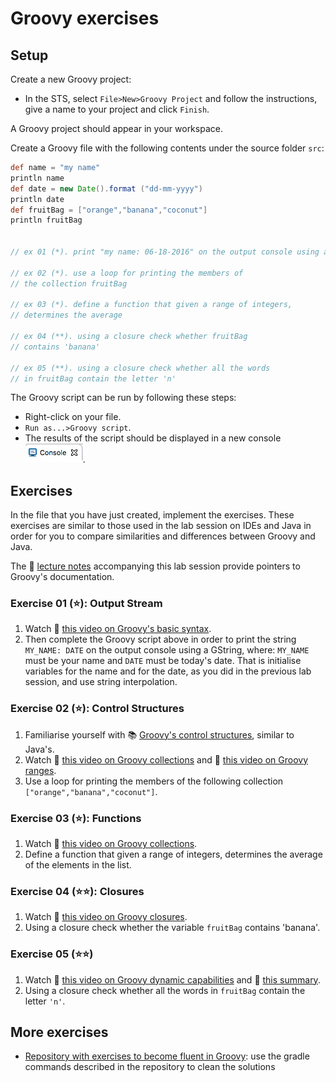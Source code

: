 <link rel='stylesheet' href='web/swiss.css'/>

# Groovy exercises

## Setup

Create a new Groovy project:
* In the STS, select `File>New>Groovy Project` and follow the instructions, give a name to your project and click `Finish`.

A Groovy project should appear in your workspace.

Create a Groovy file with the following contents under the source folder `src`:

```groovy
def name = "my name"
println name
def date = new Date().format ("dd-mm-yyyy")
println date
def fruitBag = ["orange","banana","coconut"]
println fruitBag


// ex 01 (*). print "my name: 06-18-2016" on the output console using a GString

// ex 02 (*). use a loop for printing the members of 
// the collection fruitBag

// ex 03 (*). define a function that given a range of integers, 
// determines the average

// ex 04 (**). using a closure check whether fruitBag 
// contains 'banana' 

// ex 05 (**). using a closure check whether all the words
// in fruitBag contain the letter 'n'
```

The Groovy script can be run by following these steps:
* Right-click on your file. 
* `Run as...>Groovy script`.
* The results of the script should be displayed in a new console <img src="web/console.png">.

## Exercises

In the file that you have just created, implement the exercises. These exercises are similar to those used in the lab session on IDEs and Java in order for you to compare similarities and differences between Groovy and Java.

The :notebook_with_decorative_cover: [lecture notes](../../lectureNotes/sprint1.lab2.Groovy.md) accompanying this lab session provide pointers to Groovy's documentation.

### Exercise 01 (:star:): Output Stream

1. Watch :movie_camera: [this video on Groovy's basic syntax](https://app.pluralsight.com/player?course=groovy-fundamentals&author=jeremy-jarrell&name=groovy-fundamentals-m2&clip=0&mode=live).
2. Then complete the Groovy script above in order to print the string `MY_NAME: DATE` on the output console using a GString, where: `MY_NAME` must be your name and `DATE`  must be today's date. That is initialise variables for the name and for the date, as you did in the previous lab session, and use string interpolation. 

### Exercise 02 (:star:): Control Structures

1. Familiarise yourself with :books: [Groovy's control structures](http://docs.groovy-lang.org/docs/groovy-2.4.15/html/documentation/#_control_structures), similar to Java's.
2. Watch :movie_camera: [this video on Groovy collections](https://app.pluralsight.com/player?course=groovy-fundamentals&author=jeremy-jarrell&name=groovy-fundamentals-m2&clip=1&mode=live) and :movie_camera: [this video on Groovy ranges](https://app.pluralsight.com/player?course=groovy-fundamentals&author=jeremy-jarrell&name=groovy-fundamentals-m2&clip=2&mode=live).
3. Use a loop for printing the members of the following collection `["orange","banana","coconut"]`.

### Exercise 03 (:star:): Functions

1. Watch :movie_camera: [this video on Groovy collections](https://app.pluralsight.com/player?course=groovy-fundamentals&author=jeremy-jarrell&name=groovy-fundamentals-m2&clip=3&mode=live).
2. Define a function that given a range of integers, determines the average of the elements in the list.

### Exercise 04 (:star::star:): Closures

1. Watch :movie_camera: [this video on Groovy closures](https://app.pluralsight.com/player?course=groovy-fundamentals&author=jeremy-jarrell&name=groovy-fundamentals-m2&clip=4&mode=live).
2. Using a closure check whether the variable `fruitBag` contains 'banana'.

### Exercise 05 (:star::star:)

1. Watch :movie_camera: [this video on Groovy dynamic capabilities](https://app.pluralsight.com/player?course=groovy-fundamentals&author=jeremy-jarrell&name=groovy-fundamentals-m2&clip=5&mode=live) and :movie_camera: [this summary](https://app.pluralsight.com/player?course=groovy-fundamentals&author=jeremy-jarrell&name=groovy-fundamentals-m2&clip=6&mode=live).
2. Using a closure check whether all the words in `fruitBag` contain the letter `'n'`. 


## More exercises
* [Repository with exercises to become fluent in Groovy](https://github.com/nadavc/groovykoans): use the gradle commands described in the repository to clean the solutions

